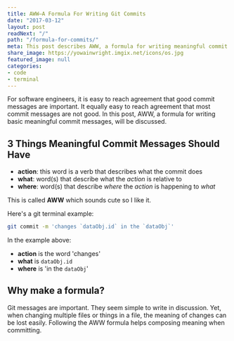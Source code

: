```yaml
---
title: AWW—A Formula For Writing Git Commits
date: "2017-03-12"
layout: post
readNext: "/"
path: "/formula-for-commits/"
meta: This post describes AWW, a formula for writing meaningful commit messages with git.
share_image: https://yowainwright.imgix.net/icons/os.jpg
featured_image: null
categories:
- code
- terminal
---
```


For software engineers, it is easy to reach agreement that good commit messages are important. It equally easy to reach agreement that most commit messages are not good. In this post, AWW, a formula  for writing basic meaningful commit messages, will be discussed.

## 3 Things Meaningful Commit Messages Should Have

-  **action**: this word is a verb that describes what the commit does
-  **what**: word(s) that describe what the _action_ is relative to
-  **where**: word(s) that describe _where_ the _action_ is happening to _what_ 

This is called **AWW** which sounds cute so I like it.

Here's a git terminal example:

```bash
git commit -m 'changes `dataObj.id` in the `dataObj`'
```

In the example above:
-  **action** is the word 'changes'
-  **what** is `dataObj.id`
-  **where** is 'in the `dataObj`'

## Why make a formula?

Git messages are important. They seem simple to write in discussion. Yet, when changing multiple files or things in a file, the meaning of changes can be lost easily. Following the AWW formula helps composing meaning when committing. 

